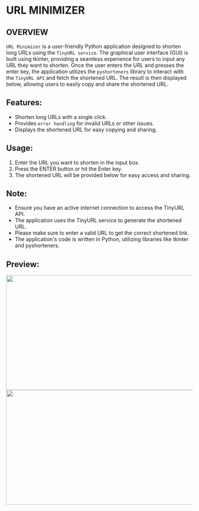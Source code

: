 # URL MINIMIZER

## OVERVIEW

`URL Minimizer` is a user-friendly Python application designed to shorten long URLs using the `TinyURL service`. The graphical user interface (GUI) is built using tkinter, providing a seamless experience for users to input any URL they want to shorten. Once the user enters the URL and presses the enter key, the application utilizes the `pyshorteners` library to interact with the `TinyURL API` and fetch the shortened URL. The result is then displayed below, allowing users to easily copy and share the shortened URL.

## Features:

- Shorten long URLs with a single click.
- Provides `error handling` for invalid URLs or other issues.
- Displays the shortened URL for easy copying and sharing.

## Usage:

1. Enter the URL you want to shorten in the input box.
2. Press the ENTER button or hit the Enter key.
3. The shortened URL will be provided below for easy access and sharing.

## Note:

- Ensure you have an active internet connection to access the TinyURL API.
- The application uses the TinyURL service to generate the shortened URL.
- Please make sure to enter a valid URL to get the correct shortened link.
- The application's code is written in Python, utilizing libraries like tkinter and pyshorteners.

## Preview:
<p align = 'center'>
  <img width = '650' height = '310' src = 'https://github.com/ROSHAN-KHANDAGALE/URL-MINIMIZER/assets/92646499/373ce180-fb34-4728-97c0-642d686fedae'>
  <br>
  <img width = '650' height = '310' src = 'https://github.com/ROSHAN-KHANDAGALE/URL-MINIMIZER/assets/92646499/6bcf6502-5d4f-4bc8-bf53-e8ed07936edc'>
</p>
